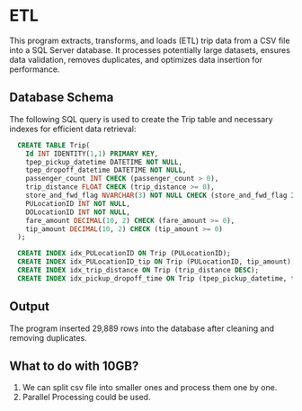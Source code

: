 # ETL
This program extracts, transforms, and loads (ETL) trip data from a CSV file 
into a SQL Server database. It processes potentially large datasets, ensures data validation, removes duplicates, 
and optimizes data insertion for performance.


## Database Schema

The following SQL query is used to create the Trip table and necessary indexes for efficient data retrieval:


  ```sql
    CREATE TABLE Trip(
      Id INT IDENTITY(1,1) PRIMARY KEY, 
      tpep_pickup_datetime DATETIME NOT NULL,
      tpep_dropoff_datetime DATETIME NOT NULL, 
      passenger_count INT CHECK (passenger_count > 0), 
      trip_distance FLOAT CHECK (trip_distance >= 0), 
      store_and_fwd_flag NVARCHAR(3) NOT NULL CHECK (store_and_fwd_flag IN ('Yes', 'No')),
      PULocationID INT NOT NULL, 
      DOLocationID INT NOT NULL, 
      fare_amount DECIMAL(10, 2) CHECK (fare_amount >= 0),
      tip_amount DECIMAL(10, 2) CHECK (tip_amount >= 0)
    );

    CREATE INDEX idx_PULocationID ON Trip (PULocationID);
    CREATE INDEX idx_PULocationID_tip ON Trip (PULocationID, tip_amount);
    CREATE INDEX idx_trip_distance ON Trip (trip_distance DESC);
    CREATE INDEX idx_pickup_dropoff_time ON Trip (tpep_pickup_datetime, tpep_dropoff_datetime);
  ```

## Output
The program inserted 29,889 rows into the database after cleaning and removing duplicates.

## What to do with 10GB?
1. We can split csv file into smaller ones and process them one by one.
2. Parallel Processing could be used.




